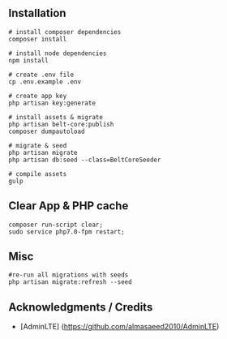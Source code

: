## Installation

```
# install composer dependencies
composer install

# install node dependencies
npm install

# create .env file
cp .env.example .env

# create app key
php artisan key:generate

# install assets & migrate
php artisan belt-core:publish
composer dumpautoload

# migrate & seed
php artisan migrate
php artisan db:seed --class=BeltCoreSeeder

# compile assets
gulp
```

## Clear App & PHP cache

```
composer run-script clear;
sudo service php7.0-fpm restart;
```

## Misc

```
#re-run all migrations with seeds
php artisan migrate:refresh --seed 
```

## Acknowledgments / Credits

* [AdminLTE] (https://github.com/almasaeed2010/AdminLTE)